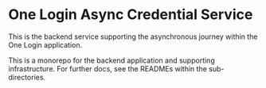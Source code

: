 # One Login Async Credential Service
This is the backend service supporting the asynchronous journey within the One Login application. 

This is a monorepo for the backend application and supporting infrastructure. For further docs, see the READMEs within the sub-directories.